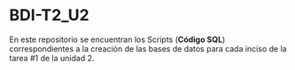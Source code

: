 # BDI-T2_U2

En este repositorio se encuentran los Scripts (**Código SQL**) correspondientes a la creación de las bases de datos para cada inciso de la tarea #1 de la unidad 2.

